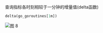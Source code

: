 查询指标各时刻相较于一分钟的增量值(delta函数)
```SQL
delta(go_goroutines[1m])
```
![图 8](/img/src/metrics/index/25a0e3d1b02e4c624f03327dce50b00a8e86ad80baae9d3ccf574cfcb8fac504.png)  
